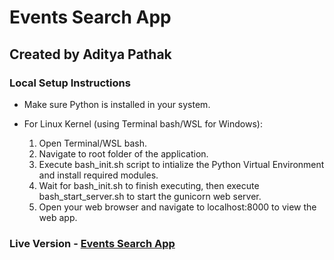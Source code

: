 # Events Search App
## Created by Aditya Pathak

### Local Setup Instructions
- Make sure Python is installed in your system.

- For Linux Kernel (using Terminal bash/WSL for Windows):
    1. Open Terminal/WSL bash.
    2. Navigate to root folder of the application.
    3. Execute bash_init.sh script to intialize the Python Virtual Environment and install required modules.
    4. Wait for bash_init.sh to finish executing, then execute bash_start_server.sh to start the gunicorn web server.
    5. Open your web browser and navigate to localhost:8000 to view the web app.

### Live Version - [Events Search App](https://events-search-app.onrender.com)